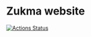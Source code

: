 # Zukma website
[![Actions Status](https://github.com/zukmachain/zukmachain.github.io/workflows/jekyll%20tests/badge.svg)](https://github.com/zukmachain/zukmachain.github.io/actions)<br />

